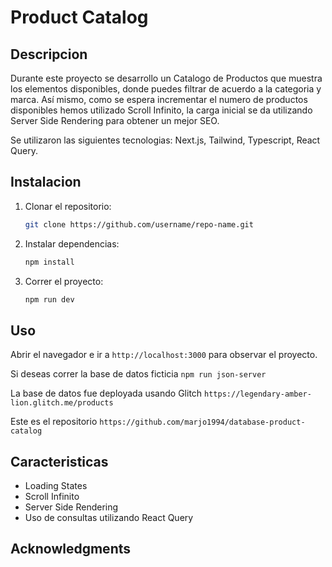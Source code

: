 # Product Catalog

## Descripcion
Durante este proyecto se desarrollo un Catalogo de Productos que muestra los elementos disponibles, donde puedes filtrar de acuerdo a la categoria y marca. Así mismo, como se espera incrementar el numero de productos disponibles hemos utilizado Scroll Infinito, la carga inicial se da utilizando Server Side Rendering para obtener un mejor SEO.

Se utilizaron las siguientes tecnologias: Next.js, Tailwind, Typescript, React Query.

## Instalacion

1. Clonar el repositorio:
    ```bash
    git clone https://github.com/username/repo-name.git
    ```
2. Instalar dependencias:
    ```bash
    npm install
    ```
3. Correr el proyecto:
    ```bash
    npm run dev
    ```

## Uso

Abrir el navegador e ir a `http://localhost:3000` para observar el proyecto.

Si deseas correr la base de datos ficticia `npm run json-server`

La base de datos fue deployada usando Glitch `https://legendary-amber-lion.glitch.me/products`

Este es el repositorio `https://github.com/marjo1994/database-product-catalog`

## Caracteristicas

- Loading States
- Scroll Infinito
- Server Side Rendering
- Uso de consultas utilizando React Query


## Acknowledgments


